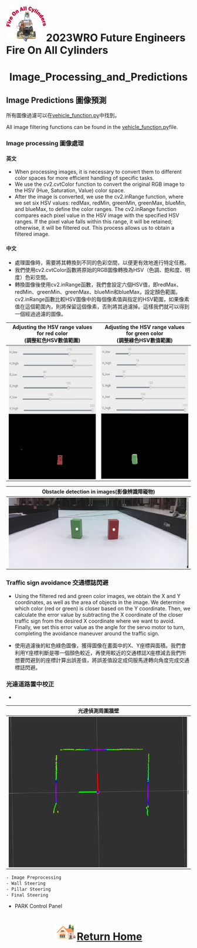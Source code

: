 ![LOGO](../../other/img/logo.png)2023WRO Future Engineers Fire On All Cylinders  
====
# <div align="center">Image_Processing_and_Predictions</div> 

## Image Predictions 圖像預測
所有圖像過濾可以在[vehicle_function.py](../Programming/Obstacle_Challenge/vehicle_function.py)中找到。

All image filtering functions can be found in the [vehicle_function.py](../Programming/Obstacle_Challenge/vehicle_function.py)file.

### Image processing 圖像處理  
#### 英文  
- When processing images, it is necessary to convert them to different color spaces for more efficient handling of specific tasks.  
- We use the cv2.cvtColor function to convert the original RGB image to the HSV (Hue, Saturation, Value) color space.  
- After the image is converted, we use the cv2.inRange function, where we set six HSV values: redMax, redMin, greenMin, greenMax, blueMin, and blueMax, to define the color ranges. The cv2.inRange function compares each pixel value in the HSV image with the specified HSV ranges. If the pixel value falls within this range, it will be retained; otherwise, it will be filtered out. This process allows us to obtain a filtered image.  
  
#### 中文
- 處理圖像時，需要將其轉換到不同的色彩空間，以便更有效地進行特定任務。  
- 我們使用cv2.cvtColor函數將原始的RGB圖像轉換為HSV（色調、飽和度、明度）色彩空間。  
- 轉換圖像後使用cv2.inRange函數，我們會設定六個HSV值，即redMax、redMin、greenMin、greenMax、blueMin和blueMax，設定顏色範圍。cv2.inRange函數比較HSV圖像中的每個像素值與指定的HSV範圍，如果像素值在這個範圍內，則將保留這個像素，否則將其過濾掉。這樣我們就可以得到一個經過過濾的圖像。  
<div align="center">

|Adjusting the HSV range values for red color<br>(調整紅色HSV數值範圍)|Adjusting the HSV range values for green color<br>(調整綠色HSV數值範圍)|
|:----:|:----:|
|<img src="./img/red_HSV_value_range.png" width = "350" height = "" alt="red_HSV_value_range" align=center />|<img src="./img/green_HSV_value_range.png" width = "350" height = "" alt="green_HSV_value_range" align=center />|

|Obstacle detection in images(影像辨識障礙物)|
|:----:|
|<img src="./img/Obstacle_detection.png" alt="Obstacle_detection" align=center />|
</div>

### Traffic sign avoidance 交通標誌閃避
- Using the filtered red and green color images, we obtain the X and Y coordinates, as well as the area of objects in the image. We determine which color (red or green) is closer based on the Y coordinate. Then, we calculate the error value by subtracting the X coordinate of the closer traffic sign from the desired X coordinate where we want to avoid. Finally, we set this error value as the angle for the servo motor to turn, completing the avoidance maneuver around the traffic sign.

- 使用過濾後的紅色綠色圖像，獲得圖像在畫面中的X、Y座標與面積。我們會利用Y座標判斷是哪一個顏色較近，再使用較近的交通標誌X座標減去我們所想要閃避到的座標計算出誤差值，將誤差值設定成伺服馬達轉向角度完成交通標誌閃避。

### 光達道路置中校正
- 
|光達偵測周圍牆壁|
|:---:|
|<img src="./img/LIDAR_Detecting_Walls.png" width = "500" alt="LIDAR_Detecting_Walls" align=center />|

    - Image Preprocessing
    - Wall Steering
    - Pillar Steering
    - Final Steering
  - PARK Control Panel

# <div align="center">![HOME](../../other/img/Home.png)[Return Home](../../)</div>  
